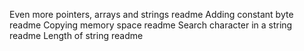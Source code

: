 Even more pointers, arrays and strings readme
Adding constant byte readme
Copying memory space readme
Search character in a string readme
Length of string readme
